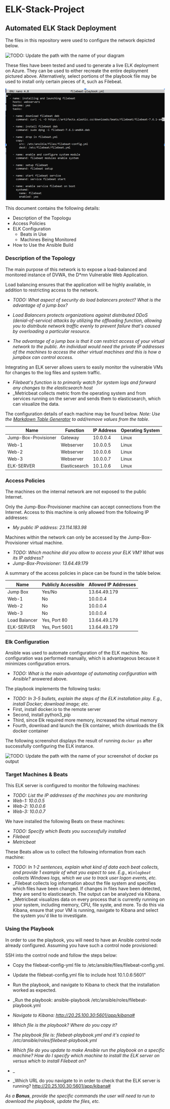 # ELK-Stack-Project
## Automated ELK Stack Deployment

The files in this repository were used to configure the network depicted below.

![TODO: Update the path with the name of your diagram](Images/diagram_filename.png)

These files have been tested and used to generate a live ELK deployment on Azure. They can be used to either recreate the entire deployment pictured above. Alternatively, select portions of the playbook file may be used to install only certain pieces of it, such as Filebeat.

![image](https://github.com/UCB-CyberSecurity-Cohort5/elk-stack-project-NMM4/blob/main/playbook/filebeat-playbook.yml.png)

This document contains the following details:
- Description of the Topologu
- Access Policies
- ELK Configuration
  - Beats in Use
  - Machines Being Monitored
- How to Use the Ansible Build


### Description of the Topology

The main purpose of this network is to expose a load-balanced and monitored instance of DVWA, the D*mn Vulnerable Web Application.

Load balancing ensures that the application will be highly available, in addition to restricting access to the network.
- _TODO: What aspect of security do load balancers protect? What is the advantage of a jump box?_

- _Load Balancers protects organizations against distributed DDoS (denial-of-service) attacks by utilizing the offloading function, allowing you to distribute network traffic evenly to prevent failure that's caused by overloading a particular resource._ 

- _The advantage of a jump box is that it can restrict access of your virtual network to the public. An individual would need the private IP addresses of the machines to access the other virtual machines and this is how a jumpbox can control access._

Integrating an ELK server allows users to easily monitor the vulnerable VMs for changes to the log files and system traffic.

- _Filebeat's function is to primarily watch for system logs and forward any changes to the elasticsearch host_
- _Metricbeat collects metric from the operating system and from services running on the server and sends them to elasticsearch, which can visualize the data.  

The configuration details of each machine may be found below.
_Note: Use the [Markdown Table Generator](http://www.tablesgenerator.com/markdown_tables) to add/remove values from the table_.

| Name                   | Function       | IP Address | Operating System |
|------------------------|----------------|------------|------------------|
| Jump-Box-Provisioner   | Gateway        | 10.0.0.4   | Linux            |
| Web-1                  | Webserver      | 10.0.0.5   | Linux            |
| Web-2                  | Webserver      | 10.0.0.6   | Linux            |
| Web-3                  | Webserver      | 10.0.0.7   | Linux            |
| ELK-SERVER             | Elasticsearch  | 10.1.0.6   | Linux            |
### Access Policies

The machines on the internal network are not exposed to the public Internet. 

Only the Jump-Box-Provisioner machine can accept connections from the Internet. Access to this machine is only allowed from the following IP addresses:
- _My public IP address: 23.114.183.98_

Machines within the network can only be accessed by the Jump-Box-Provisioner virtual machine.
- _TODO: Which machine did you allow to access your ELK VM? What was its IP address?_
- _Jump-Box-Provisioner: 13.64.49.179_

A summary of the access policies in place can be found in the table below.

| Name          | Publicly Accessible | Allowed IP Addresses |
|---------------|---------------------|----------------------|
| Jump Box      | Yes/No              | 13.64.49.179         |
| Web-1         | No                  | 10.0.0.4             |
| Web-2         | No                  | 10.0.0.4             |
| Web-3         | No                  | 10.0.0.4             | 
| Load Balancer | Yes, Port 80        | 13.64.49.179         |  
| ELK-SERVER    | Yes, Port 5601      | 13.64.49.179         |  

### Elk Configuration

Ansible was used to automate configuration of the ELK machine. No configuration was performed manually, which is advantageous because it minimizes configuration errors.
- _TODO: What is the main advantage of automating configuration with Ansible?_
answered above.

The playbook implements the following tasks:
- _TODO: In 3-5 bullets, explain the steps of the ELK installation play. E.g., install Docker; download image; etc._
- First, install docker.io to the remote server
- Second, install python3_pip
- Third, since Elk required more memory, increased the virtual memory
- Fourth, download and launch the Elk container, which downloads the Elk docker container 

The following screenshot displays the result of running `docker ps` after successfully configuring the ELK instance.

![TODO: Update the path with the name of your screenshot of docker ps output](Images/docker_ps_output.png)

### Target Machines & Beats
This ELK server is configured to monitor the following machines:
- _TODO: List the IP addresses of the machines you are monitoring_
- _Web-1: 10.0.0.5_
- _Web-2: 10.0.0.6_
- _Web-3: 10.0.0.7_

We have installed the following Beats on these machines:
- _TODO: Specify which Beats you successfully installed_
- _Filebeat_
- _Metricbeat_

These Beats allow us to collect the following information from each machine:
- _TODO: In 1-2 sentences, explain what kind of data each beat collects, and provide 1 example of what you expect to see. E.g., `Winlogbeat` collects Windows logs, which we use to track user logon events, etc._
- _Filebeat collects log information about the file system and specifies which files have been changed. If changes in files have been detected, they are send to elasticsearch. The output can be analyzed via Kibana. 
- _Metricbeat visualizes data on every process that is currently running on your system, including memory, CPU, file syste, and more. To do this via Kibana, ensure that your VM is running, navigate to Kibana and select the system you'd like to investigate. 

### Using the Playbook
In order to use the playbook, you will need to have an Ansible control node already configured. Assuming you have such a control node provisioned: 

SSH into the control node and follow the steps below:
- Copy the filebeat-config-yml file to /etc/ansible/files/filebeat-config.yml.
- Update the filebeat-config.yml file to include host 10.1.0.6:5601"
- Run the playbook, and navigate to Kibana to check that the installation worked as expected.
- _Run the playbook: ansible-playbook /etc/ansible/roles/filebeat-playbook.yml
- _Navigate to Kibana: http://20.25.100.30:5601/app/kibana#_

- _Which file is the playbook? Where do you copy it?_
- _The playbook file is: filebeat-playbook.yml and it's copied to /etc/ansible/roles/filebeat-playbook.yml_

- _Which file do you update to make Ansible run the playbook on a specific machine? How do I specify which machine to install the ELK server on versus which to install Filebeat on?_
- _

- _Which URL do you navigate to in order to check that the ELK server is running?
http://20.25.100.30:5601/app/kibana#

_As a **Bonus**, provide the specific commands the user will need to run to download the playbook, update the files, etc._

